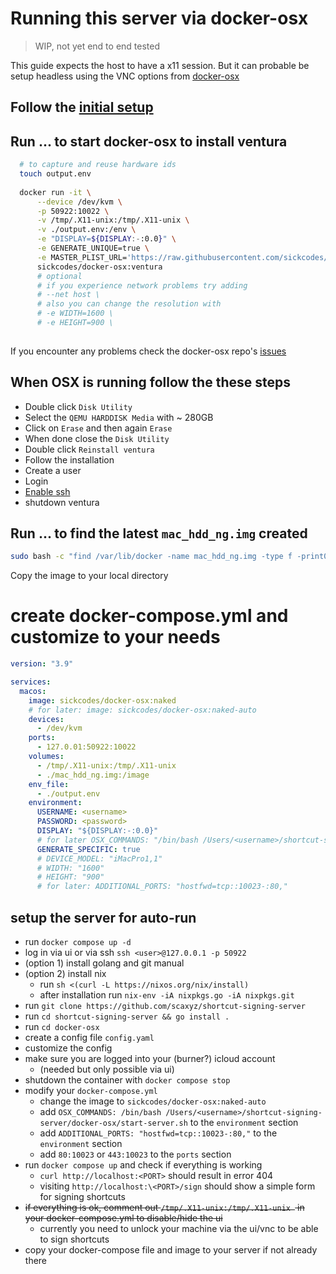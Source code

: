 # Running this server via docker-osx
> WIP, not yet end to end tested

This guide expects the host to have a x11 session.
But it can probable be setup headless using the VNC options from [docker-osx](https://github.com/sickcodes/Docker-OSX#building-a-headless-container-that-allows-insecure-vnc-on-localhost-for-local-use-only)

## Follow the [initial setup](https://github.com/sickcodes/Docker-OSX#initial-setup)

## Run ... to start docker-osx to install ventura
```bash
  # to capture and reuse hardware ids
  touch output.env
  
  docker run -it \
      --device /dev/kvm \
      -p 50922:10022 \
      -v /tmp/.X11-unix:/tmp/.X11-unix \
      -v ./output.env:/env \
      -e "DISPLAY=${DISPLAY:-:0.0}" \
      -e GENERATE_UNIQUE=true \
      -e MASTER_PLIST_URL='https://raw.githubusercontent.com/sickcodes/osx-serial-generator/master/config-custom.plist' \
      sickcodes/docker-osx:ventura
      # optional
      # if you experience network problems try adding
      # --net host \
      # also you can change the resolution with
      # -e WIDTH=1600 \
      # -e HEIGHT=900 \
  
```
If you encounter any problems check the docker-osx repo's [issues](https://github.com/sickcodes/Docker-OSX/issues)

## When OSX is running follow the these steps

- Double click `Disk Utility`
- Select the `QEMU HARDDISK Media` with ~ 280GB
- Click on `Erase` and then again `Erase`
- When done close the `Disk Utility`
- Double click `Reinstall ventura`
- Follow the installation
- Create a user
- Login
- [Enable ssh](https://support.apple.com/guide/mac-help/allow-a-remote-computer-to-access-your-mac-mchlp1066/mac)
- shutdown ventura

## Run ... to find the latest  `mac_hdd_ng.img` created
```bash
sudo bash -c "find /var/lib/docker -name mac_hdd_ng.img -type f -print0 | xargs -0 ls -lt | head -1"
```

Copy the image to your local directory

# create docker-compose.yml and customize to your needs
```yaml
version: "3.9"

services:
  macos:
    image: sickcodes/docker-osx:naked
    # for later: image: sickcodes/docker-osx:naked-auto
    devices:
      - /dev/kvm
    ports:
      - 127.0.01:50922:10022
    volumes:
      - /tmp/.X11-unix:/tmp/.X11-unix 
      - ./mac_hdd_ng.img:/image
    env_file:
      - ./output.env
    environment:
      USERNAME: <username>
      PASSWORD: <password>
      DISPLAY: "${DISPLAY:-:0.0}"
      # for later OSX_COMMANDS: "/bin/bash /Users/<username>/shortcut-signing-server/docker-osx/start-server.sh"
      GENERATE_SPECIFIC: true
      # DEVICE_MODEL: "iMacPro1,1"
      # WIDTH: "1600"
      # HEIGHT: "900"
      # for later: ADDITIONAL_PORTS: "hostfwd=tcp::10023-:80,"
```

## setup the server for auto-run
- run `docker compose up -d`
- log in via ui or via ssh `ssh <user>@127.0.0.1 -p 50922`
- (option 1) install golang and git manual
- (option 2) install nix
  - run `sh <(curl -L https://nixos.org/nix/install)`
  - after installation run `nix-env -iA nixpkgs.go -iA nixpkgs.git`
- run `git clone https://github.com/scaxyz/shortcut-signing-server`
- run `cd shortcut-signing-server && go install .`
- run `cd docker-osx`
- create a config file `config.yaml`
- customize the config
- make sure you are logged into your (burner?) icloud account
  - (needed but only possible via ui) 
- shutdown the container with `docker compose stop`
- modify your `docker-compose.yml`
  - change the image to `sickcodes/docker-osx:naked-auto`
  - add `OSX_COMMANDS: /bin/bash /Users/<username>/shortcut-signing-server/docker-osx/start-server.sh` to the `environment` section
  - add `ADDITIONAL_PORTS: "hostfwd=tcp::10023-:80,"` to the `environment` section
  - add `80:10023` or `443:10023` to the `ports` section
- run `docker compose up` and check if everything is working
  - `curl http://localhost:<PORT>` should result in error 404
  - visiting `http://localhost:\<PORT>/sign` should show a simple form for signing shortcuts
- ~~if everything is ok, comment out  `/tmp/.X11-unix:/tmp/.X11-unix ` in your docker-compose.yml to disable/hide the ui~~
  - currently you need to unlock your machine via the ui/vnc to be able to sign shortcuts
- copy your docker-compose file and image to your server if not already there
